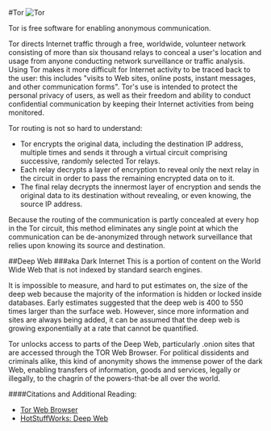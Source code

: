 #Tor
![Tor](http://upload.wikimedia.org/wikipedia/commons/1/15/Tor-logo-2011-flat.svg "Tor")

Tor is free software for enabling anonymous communication.

Tor directs Internet traffic through a free, worldwide, volunteer network consisting of more than six thousand relays to conceal a user's location and usage from anyone conducting network surveillance or traffic analysis. Using Tor makes it more difficult for Internet activity to be traced back to the user: this includes "visits to Web sites, online posts, instant messages, and other communication forms". Tor's use is intended to protect the personal privacy of users, as well as their freedom and ability to conduct confidential communication by keeping their Internet activities from being monitored.

Tor routing is not so hard to understand:

* Tor encrypts the original data, including the destination IP address, multiple times and sends it through a virtual circuit comprising successive, randomly selected Tor relays.
* Each relay decrypts a layer of encryption to reveal only the next relay in the circuit in order to pass the remaining encrypted data on to it.
* The final relay decrypts the innermost layer of encryption and sends the original data to its destination without revealing, or even knowing, the source IP address.

Because the routing of the communication is partly concealed at every hop in the Tor circuit, this method eliminates any single point at which the communication can be de-anonymized through network surveillance that relies upon knowing its source and destination.

##Deep Web
###aka Dark Internet
This is a portion of content on the World Wide Web that is not indexed by standard search engines.

It is impossible to measure, and hard to put estimates on, the size of the deep web because the majority of the information is hidden or locked inside databases. Early estimates suggested that the deep web is 400 to 550 times larger than the surface web. However, since more information and sites are always being added, it can be assumed that the deep web is growing exponentially at a rate that cannot be quantified.

Tor unlocks access to parts of the Deep Web, particularly .onion sites that are accessed through the TOR Web Browser. For political dissidents and criminals alike, this kind of anonymity shows the immense power of the dark Web, enabling transfers of information, goods and services, legally or illegally, to the chagrin of the powers-that-be all over the world.

####Citations and Additional Reading:
* [Tor Web Browser](https://www.torproject.org/)
* [HotStuffWorks: Deep Web](http://computer.howstuffworks.com/internet/basics/how-the-deep-web-works.htm)
